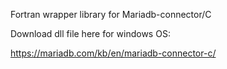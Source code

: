 Fortran wrapper library for Mariadb-connector/C 

Download dll file here for windows OS:

https://mariadb.com/kb/en/mariadb-connector-c/
